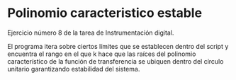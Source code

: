 # Polinomio caracteristico estable

Ejercicio número 8 de la tarea de Instrumentación digital.

El programa itera sobre ciertos límites que se establecen dentro del script y encuentra el rango en el que k hace que las raíces del polinomio característico de la función de transferencia se ubiquen dentro del círculo unitario garantizando estabilidad del sistema.